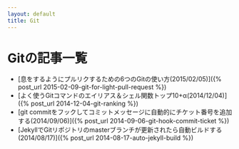 ```yaml
---
layout: default
title: Git
---
```

# Gitの記事一覧

- [息をするようにプルリクするための6つのGitの使い方(2015/02/05)]({% post_url 2015-02-09-git-for-light-pull-request %})
- [よく使うGitコマンドのエイリアス＆シェル関数トップ10+α(2014/12/04)]({% post_url 2014-12-04-git-ranking %})
- [git commitをフックしてコミットメッセージに自動的にチケット番号を追加する(2014/09/06)]({% post_url 2014-09-06-git-hook-commit-ticket %})
- [JekyllでGitリポジトリのmasterブランチが更新されたら自動ビルドする(2014/08/17)]({% post_url 2014-08-17-auto-jekyll-build %})
